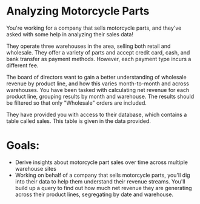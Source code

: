 # Analyzing Motorcycle Parts
You're working for a company that sells motorcycle parts, and they've asked with some help in analyzing their sales data!

They operate three warehouses in the area, selling both retail and wholesale. They offer a variety of parts and accept credit card, cash, and bank transfer as payment methods. However, each payment type incurs a different fee.

The board of directors want to gain a better understanding of wholesale revenue by product line, and how this varies month-to-month and across warehouses. You have been tasked with calculating net revenue for each product line, grouping results by month and warehouse. The results should be filtered so that only "Wholesale" orders are included.

They have provided you with access to their database, which contains a table called sales. This table is given in the data provided.
# Goals:
- Derive insights about motorcycle part sales over time across multiple warehouse sites
- Working on behalf of a company that sells motorcycle parts, you'll dig into their data to help them understand their revenue streams. You'll build up a query to find out how much net revenue they are generating across their product lines, segregating by date and warehouse.
